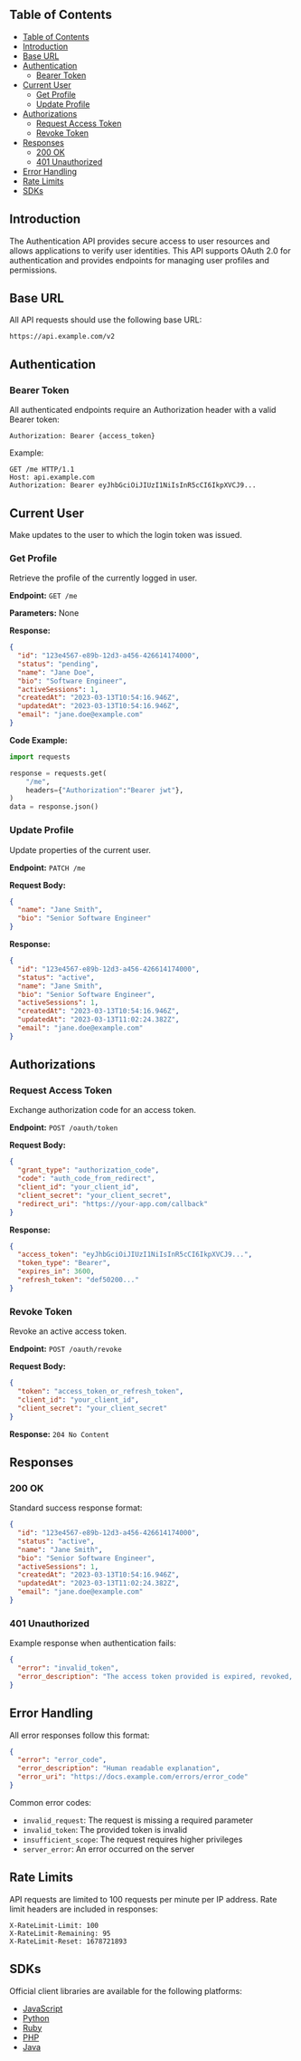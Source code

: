 ## Table of Contents
- [Table of Contents](#table-of-contents)
- [Introduction](#introduction)
- [Base URL](#base-url)
- [Authentication](#authentication)
  - [Bearer Token](#bearer-token)
- [Current User](#current-user)
  - [Get Profile](#get-profile)
  - [Update Profile](#update-profile)
- [Authorizations](#authorizations)
  - [Request Access Token](#request-access-token)
  - [Revoke Token](#revoke-token)
- [Responses](#responses)
  - [200 OK](#200-ok)
  - [401 Unauthorized](#401-unauthorized)
- [Error Handling](#error-handling)
- [Rate Limits](#rate-limits)
- [SDKs](#sdks)

## Introduction

The Authentication API provides secure access to user resources and allows applications to verify user identities. This API supports OAuth 2.0 for authentication and provides endpoints for managing user profiles and permissions.

## Base URL

All API requests should use the following base URL:

```
https://api.example.com/v2
```

## Authentication

### Bearer Token

All authenticated endpoints require an Authorization header with a valid Bearer token:

```
Authorization: Bearer {access_token}
```

Example:

```http
GET /me HTTP/1.1
Host: api.example.com
Authorization: Bearer eyJhbGciOiJIUzI1NiIsInR5cCI6IkpXVCJ9...
```

## Current User

Make updates to the user to which the login token was issued.

### Get Profile

Retrieve the profile of the currently logged in user.

**Endpoint:** `GET /me`

**Parameters:** None

**Response:**

```json
{
  "id": "123e4567-e89b-12d3-a456-426614174000",
  "status": "pending",
  "name": "Jane Doe",
  "bio": "Software Engineer",
  "activeSessions": 1,
  "createdAt": "2023-03-13T10:54:16.946Z",
  "updatedAt": "2023-03-13T10:54:16.946Z",
  "email": "jane.doe@example.com"
}
```

**Code Example:**

```python
import requests

response = requests.get(
    "/me",
    headers={"Authorization":"Bearer jwt"},
)
data = response.json()
```

### Update Profile

Update properties of the current user.

**Endpoint:** `PATCH /me`

**Request Body:**

```json
{
  "name": "Jane Smith",
  "bio": "Senior Software Engineer"
}
```

**Response:**

```json
{
  "id": "123e4567-e89b-12d3-a456-426614174000",
  "status": "active",
  "name": "Jane Smith",
  "bio": "Senior Software Engineer",
  "activeSessions": 1,
  "createdAt": "2023-03-13T10:54:16.946Z",
  "updatedAt": "2023-03-13T11:02:24.382Z",
  "email": "jane.doe@example.com"
}
```

## Authorizations

### Request Access Token

Exchange authorization code for an access token.

**Endpoint:** `POST /oauth/token`

**Request Body:**

```json
{
  "grant_type": "authorization_code",
  "code": "auth_code_from_redirect",
  "client_id": "your_client_id",
  "client_secret": "your_client_secret",
  "redirect_uri": "https://your-app.com/callback"
}
```

**Response:**

```json
{
  "access_token": "eyJhbGciOiJIUzI1NiIsInR5cCI6IkpXVCJ9...",
  "token_type": "Bearer",
  "expires_in": 3600,
  "refresh_token": "def50200..."
}
```

### Revoke Token

Revoke an active access token.

**Endpoint:** `POST /oauth/revoke`

**Request Body:**

```json
{
  "token": "access_token_or_refresh_token",
  "client_id": "your_client_id",
  "client_secret": "your_client_secret"
}
```

**Response:** `204 No Content`

## Responses

### 200 OK

Standard success response format:

```json
{
  "id": "123e4567-e89b-12d3-a456-426614174000",
  "status": "active",
  "name": "Jane Smith",
  "bio": "Senior Software Engineer",
  "activeSessions": 1,
  "createdAt": "2023-03-13T10:54:16.946Z",
  "updatedAt": "2023-03-13T11:02:24.382Z",
  "email": "jane.doe@example.com"
}
```

### 401 Unauthorized

Example response when authentication fails:

```json
{
  "error": "invalid_token",
  "error_description": "The access token provided is expired, revoked, or invalid"
}
```

## Error Handling

All error responses follow this format:

```json
{
  "error": "error_code",
  "error_description": "Human readable explanation",
  "error_uri": "https://docs.example.com/errors/error_code"
}
```

Common error codes:
- `invalid_request`: The request is missing a required parameter
- `invalid_token`: The provided token is invalid
- `insufficient_scope`: The request requires higher privileges
- `server_error`: An error occurred on the server

## Rate Limits

API requests are limited to 100 requests per minute per IP address. Rate limit headers are included in responses:

```
X-RateLimit-Limit: 100
X-RateLimit-Remaining: 95
X-RateLimit-Reset: 1678721893
```

## SDKs

Official client libraries are available for the following platforms:
- [JavaScript](javascript:void(0))
- [Python](javascript:void(0))
- [Ruby](javascript:void(0))
- [PHP](javascript:void(0))
- [Java](javascript:void(0))